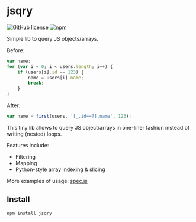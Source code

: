 # jsqry
[![GitHub license](https://img.shields.io/badge/license-MIT-blue.svg)](https://raw.githubusercontent.com/xonixx/jsqry/master/LICENSE)
[![npm](https://img.shields.io/npm/v/jsqry.svg)](https://www.npmjs.com/package/jsqry)

Simple lib to query JS objects/arrays.

Before:
```js
var name;
for (var i = 0; i < users.length; i++) {
    if (users[i].id == 123) {
        name = users[i].name;
        break;
    }
}

```
After:
```js
var name = first(users, '[_.id==?].name', 123);
```

This tiny lib allows to query JS object/arrays in one-liner fashion instead of writing (nested) loops.

Features include:

* Filtering
* Mapping
* Python-style array indexing & slicing

More examples of usage: [spec.js](/spec.js)

## Install

```
npm install jsqry
```
